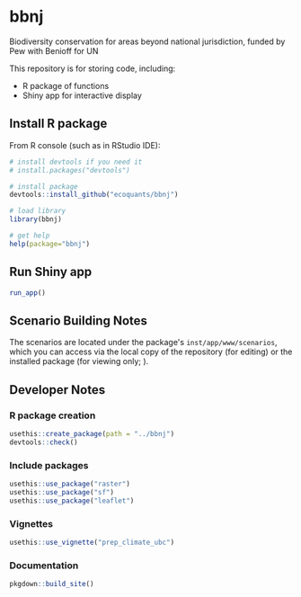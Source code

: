 # bbnj
Biodiversity conservation for areas beyond national jurisdiction, funded by Pew with Benioff for UN

This repository is for storing code, including:

- R package of functions
- Shiny app for interactive display

## Install R package

From R console (such as in RStudio IDE):

```r
# install devtools if you need it
# install.packages("devtools")

# install package
devtools::install_github("ecoquants/bbnj")

# load library
library(bbnj)

# get help
help(package="bbnj")
```

## Run Shiny app

```r
run_app()
```

## Scenario Building Notes

The scenarios are located under the package's `inst/app/www/scenarios`, which you can access via the local copy of the repository (for editing) or the installed package (for viewing only; ).



## Developer Notes

### R package creation

```r
usethis::create_package(path = "../bbnj")
devtools::check()
```

### Include packages

```r
usethis::use_package("raster")
usethis::use_package("sf")
usethis::use_package("leaflet")
```

### Vignettes

```r
usethis::use_vignette("prep_climate_ubc")
```

### Documentation

```r
pkgdown::build_site()
```
